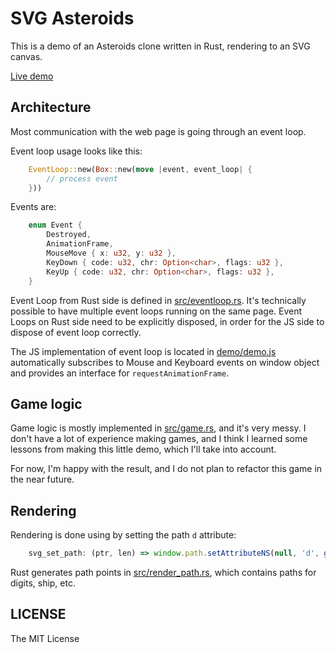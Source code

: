 # SVG Asteroids

This is a demo of an Asteroids clone written in Rust, rendering to an SVG canvas.

[Live demo](https://m1el.github.io/wasm-asteroids/demo/demo.html)

## Architecture

Most communication with the web page is going through an event loop.

Event loop usage looks like this:

```rust
    EventLoop::new(Box::new(move |event, event_loop| {
        // process event
    }))
```

Events are:

```rust
    enum Event {
        Destroyed,
        AnimationFrame,
        MouseMove { x: u32, y: u32 },
        KeyDown { code: u32, chr: Option<char>, flags: u32 },
        KeyUp { code: u32, chr: Option<char>, flags: u32 },
    }
```

Event Loop from Rust side is defined in [src/eventloop.rs](src/eventloop.rs).
It's technically possible to have multiple event loops running on the same page.
Event Loops on Rust side need to be explicitly disposed, in order for the JS side to dispose of event loop correctly.

The JS implementation of event loop is located in [demo/demo.js](demo/demo.js) automatically subscribes to Mouse and Keyboard events on window object and provides an interface for `requestAnimationFrame`.

## Game logic

Game logic is mostly implemented in [src/game.rs](src/game.rs), and it's very messy.
I don't have a lot of experience making games, and I think I learned some lessons from making this little demo, which I'll take into account.

For now, I'm happy with the result, and I do not plan to refactor this game in the near future.

## Rendering

Rendering is done using by setting the path `d` attribute:

```javascript
    svg_set_path: (ptr, len) => window.path.setAttributeNS(null, 'd', getStr(Module, ptr, len)),
```

Rust generates path points in [src/render\_path.rs](src/render_path.rs), which contains paths for digits, ship, etc.

## LICENSE

The MIT License
